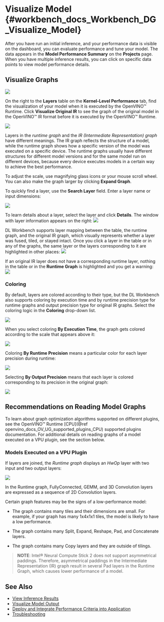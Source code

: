 # Visualize Model {#workbench_docs_Workbench_DG_Visualize_Model}

After you have run an initial inference, and your performance data is visible on the dashboard, you 
can evaluate performance and tune your model. The data appears in the **Model Performance Summary** 
on the **Projects** page. When you have multiple inference results, you can click on specific data 
points to view model performance details.  

## Visualize Graphs

![](img/graphs_1.gif)

On the right to the **Layers** table on the **Kernel-Level Performance** tab, find the visualization of your model when it is
executed by the OpenVINO™ Runtime. Click **Visualize Original IR** to see the graph of the
original model in the OpenVINO™ IR format before it is executed by the OpenVINO™ Runtime.

![](img/visualize_models_001.png)

Layers in the *runtime graph* and the *IR (Intermediate Representation) graph* have different 
meanings. The IR graph reflects the structure of a model, while the runtime graph shows how a 
specific version of the model was executed on a specific device. The runtime graphs usually have 
different structures for different model versions and for the same model run on different devices, 
because every device executes models in a certain way to achieve the best performance.

To adjust the scale, use magnifying glass icons or your mouse scroll wheel. You can also make the graph larger by clicking **Expand Graph**.

To quickly find a layer, use the **Search Layer** field. Enter a layer name or input dimensions:

![](img/visualize_models_002.png)

To learn details about a layer, select the layer and click **Details**. 
The window with layer information appears on the right:
![](img/visualize_layer_001.png)

DL Workbench supports layer mapping between the table, the runtime graph, and the original
IR graph, which visually represents whether a layer was fused, tiled, or stayed intact.
Once you click a layer in the table or in any of the graphs, the same layer or the layers
corresponding to it are highlighted in other places: 
![](img/visualize_models_003.png)

If an original IR layer does not have a corresponding runtime layer, nothing in the table
or in the **Runtime Graph** is highlighted and you get a warning: 
![](img/visualize_models_005.png)

### Coloring

By default, layers are colored according to their type, but the DL Workbench also supports coloring by execution time and by runtime precision type for runtime graphs and output precision type for original IR graphs. Select the coloring logic in the **Coloring** drop-down list.

![](img/visualize_models_006.png)


When you select coloring **By Execution Time**, the graph gets colored according to the scale that appears above it:

![](img/visualize_models_004.png)

Coloring **By Runtime Precision** means a particular color for each layer precision during runtime:

![](img/visualize_models_007.png)

Selecting **By Output Precision** means that each layer is colored corresponding to its precision in the original graph:

![](img/visualize_models_008.png)

## Recommendations on Reading Model Graphs

To learn about graph optimization algorithms supported on different plugins, see the OpenVINO™ Runtime [CPU](@ref openvino_docs_OV_UG_supported_plugins_CPU) supported plugins documentation. For additional details on reading graphs of a model executed on a VPU plugin, see the section below.

### Models Executed on a VPU Plugin

If layers are joined, the *Runtime graph* displays an *HwOp* layer with two input and two output 
layers:

![](img/joined_layers_01-b.png)

 In the Runtime graph, FullyConnected, GEMM, and 3D Convolution layers are expressed as a sequence of 2D Convolution layers.

Certain graph features may be the signs of a low-performance model:

- The graph contains many tiles and their dimensions are small. For example, if your graph has many 1x4x1x1 tiles, the model is likely to have a low performance.

- The graph contains many Split, Expand, Reshape, Pad, and Concatenate layers.

- The graph contains many Copy layers and they are outside of tilings.

> **NOTE**: Intel® Neural Compute Stick 2 does not support asymmetrical paddings. Therefore, asymmetrical paddings in the Intermediate Representation (IR) graph result in several Pad layers in the Runtime Graph, which causes lower performance of a model. 


## See Also

* [View Inference Results](View_Inference_Results.md)
* [Visualize Model Output](Visualize_Accuracy.md)
* [Deploy and Integrate Performance Criteria into Application](Deploy_and_Integrate_Performance_Criteria_into_Application.md)
* [Troubleshooting](Troubleshooting.md)
